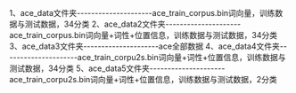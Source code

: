 1、ace_data文件夹---------------------ace_train_corpus.bin词向量，训练数据与测试数据，34分类
2、ace_data2文件夹---------------------ace_train_corpus.bin词向量+词性+位置信息，训练数据与测试数据，34分类
3、ace_data3文件夹---------------------ace全部数据
4、ace_data4文件夹---------------------ace_train_corpu2s.bin词向量+词性+位置信息，训练数据与测试数据，34分类
5、ace_data5文件夹---------------------ace_train_corpu2s.bin词向量+词性+位置信息，训练数据与测试数据，2分类
